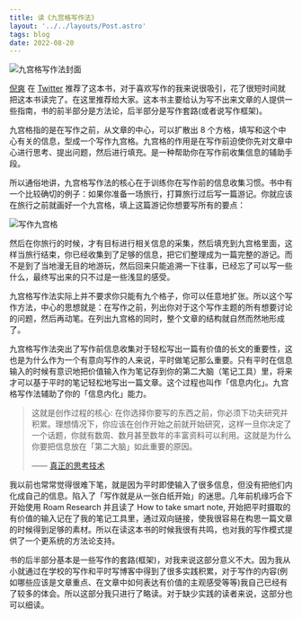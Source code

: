 ```yaml
---
title: 读《九宫格写作法》
layout: '../../layouts/Post.astro'
tags: blog
date: 2022-08-20
---
```


![九宫格写作法封面](https://gbstatic.djyde.com/uPic/wlbeqS.jpg?x-oss-process=style/80)

[倪爽](https://twitter.com/nishuang) 在 [Twitter](https://twitter.com/nishuang/status/1559764173449400321) 推荐了这本书，对于喜欢写作的我来说很吸引，花了很短时间就把这本书读完了。在这里推荐给大家。这本书主要给认为写不出来文章的人提供一些指南，书的前半部分是方法论，后半部分是写作套路(或者说写作框架)。

九宫格指的是在写作之前，从文章的中心，可以扩散出 8 个方格，填写和这个中心有关的信息，型成一个写作九宫格。九宫格的作用是在写作前迫使你先对文章中心进行思考、提出问题，然后进行填充。是一种帮助你在写作前收集信息的辅助手段。

所以通俗地讲，九宫格写作法的核心在于训练你在写作前的信息收集习惯。书中有一个比较确切的例子：如果你准备一场旅行，打算旅行过后写一篇游记。你就应该在旅行之前就画好一个九宫格，填上这篇游记你想要写所有的要点：

![写作九宫格](https://gbstatic.djyde.com/uPic/kDgjor.jpg?x-oss-process=style/80)

然后在你旅行的时候，才有目标进行相关信息的采集，然后填充到九宫格里面，这样当旅行结束，你已经收集到了足够的信息，把它们整理成为一篇完整的游记。而不是到了当地漫无目的地游玩，然后回来只能追溯一下往事，已经忘了可以写一些什么，最终写出来的只不过是一些浅显的感受。

九宫格写作法实际上并不要求你只能有九个格子，你可以任意地扩张。所以这个写作方法，中心的思想就是：在写作之前，列出你对于这个写作主题的所有想要讨论的问题，然后再动笔。在列出九宫格的同时，整个文章的结构就自然而然地形成了。

九宫格写作法突出了写作前信息收集对于轻松写出一篇有价值的长文的重要性，这也是为什么作为一个有意向写作的人来说，平时做笔记那么重要。只有平时在信息输入的时候有意识地把价值输入作为笔记存到你的第二大脑（笔记工具）里，将来才可以基于平时的笔记轻松地写出一篇文章。这个过程也叫作「信息内化」。九宫格写作法辅助了你的「信息内化」能力。

> 这就是创作过程的核心: 在你选择你要写的东西之前，你必须下功夫研究并积累。理想情况下，你应该在创作开始之前就开始研究，这样一旦你决定了一个话题，你就有数周、数月甚至数年的丰富资料可以利用。这就是为什么你要把信息放在「第二大脑」如此重要的原因。
>
> —— [真正的思考技术](https://mp.weixin.qq.com/s?__biz=MzkyNjM1ODA2MA==&mid=2247484377&idx=1&sn=9a8a98ff7a3a14ae161ad022b23c85a4&source=41#wechat_redirect)

我以前也常常觉得很难下笔，就是因为平时即使输入了很多信息，但没有把他们内化成自己的信息。陷入了「写作就是从一张白纸开始」的迷思。几年前机缘巧合下开始使用 Roam Research 并且读了 How to take smart note, 开始把平时摄取的有价值的输入记在了我的笔记工具里，通过双向链接，使我很容易在构思一篇文章的时候得到足够的素材。所以在读这本书的时候我很有共鸣，也对我的写作模式提供了一个更系统的方法论支持。

书的后半部分基本是一些写作的套路(框架)，对我来说这部分意义不大。因为我从小就通过在学校的写作和平时写博客中得到了很多实践积累，对于写作的内容(例如哪些应该是文章重点、在文章中如何表达有价值的主观感受等等)我自己已经有了较多的体会。所以这部分我只进行了略读。对于缺少实践的读者来说，这部分也可以细读。
